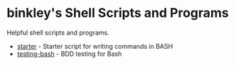 # binkley's Shell Scripts and Programs

Helpful shell scripts and programs.

* [starter](starter/README.md) - Starter script for writing commands in BASH
* [testing-bash](testing-bash/README.md) - BDD testing for Bash
